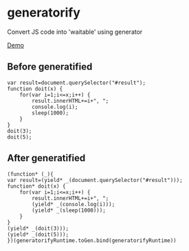 # generatorify

Convert JS code into 'waitable' using generator 

[Demo](https://cdn.rawgit.com/hoge1e3/generatorify/c3f44d0e/index.html)

## Before generatified
~~~JS
var result=document.querySelector("#result");
function doit(x) {
    for(var i=1;i<=x;i++) {
        result.innerHTML+=i+", ";
        console.log(i);
        sleep(1000);
    }
}
doit(3);
doit(5);
~~~

## After generatified

~~~JS
(function* (_){
var result=(yield* _(document.querySelector("#result")));
function* doit(x) {
    for(var i=1;i<=x;i++) {
        result.innerHTML+=i+", ";
        (yield* _(console.log(i)));
        (yield* _(sleep(1000)));
    }
}
(yield* _(doit(3)));
(yield* _(doit(5)));
})(generatorifyRuntime.toGen.bind(generatorifyRuntime))
~~~
